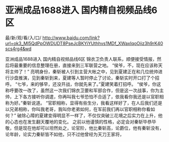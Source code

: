 # 亚洲成品1688进入 国内精自视频品线6区

最/新/观/看/入/口/ http://www.baidu.com/link?url=ok3_Ml5QdPpOWDUDT8PseJcBKYiYUthhvs1MDf_XWaxIqoOiiz3h9rK40scs4rg4&wd

亚洲成品1688进入 国内精自视频品线6区
锦衣卫负责人联系，顺便接受情报，然后将最重要的信息整理在册，直接来到三军联营之地。
    “侯爷，不，现在应该称天将主帅了！”
    亮明身份，秦斩被人引到主营大帐之中，见到夏建正在和几位统帅进行沙盘推演，见到秦斩到来，夏建等人暂时停止了讨论，秦斩实时开口打了个招呼。
    “七爷，来的够早，还没开战，你就先来了。”夏建笑着打招呼。
    “侯爷，你这称呼要改一改了，虽然这一次我们锦衣卫要和军部合作，但是这一次战事，你为主帅，上下各方接听你调遣，你再叫我七爷恐怕不合适了，依我看你我还是以官职相称为好。”秦斩说道。
    “官职相称，显得有些生分，我看这样好了，在人后我们还是以兄弟相称，你叫我老哥，我叫你老弟如何，在军前我们再以官职相称你看如何？”
    破除心障的夏建变得明显不一样了，不仅仅突破三花境之后实力在上升，他的心态也在发生翻天覆地的变化。
    之前以他谨慎的性格，必定会对秦斩毕恭毕敬，但是现在他却可以坦然处之，论官阶，他比秦斩高，论爵位，他有秦斩没有，论年龄，论实力秦斩皆不如他，只不过他曾经为天刀王家将，
